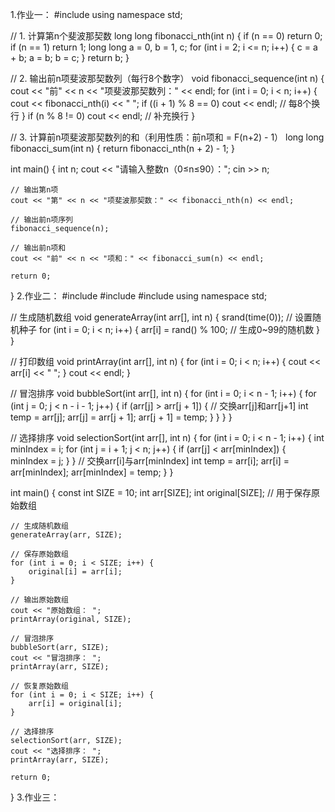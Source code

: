 1.作业一：
#include <iostream>
using namespace std;

// 1. 计算第n个斐波那契数
long long fibonacci_nth(int n) {
    if (n == 0) return 0;
    if (n == 1) return 1;
    long long a = 0, b = 1, c;
    for (int i = 2; i <= n; i++) {
        c = a + b;
        a = b;
        b = c;
    }
    return b;
}

// 2. 输出前n项斐波那契数列（每行8个数字）
void fibonacci_sequence(int n) {
    cout << "前" << n << "项斐波那契数列：" << endl;
    for (int i = 0; i < n; i++) {
        cout << fibonacci_nth(i) << " ";
        if ((i + 1) % 8 == 0) cout << endl; // 每8个换行
    }
    if (n % 8 != 0) cout << endl; // 补充换行
}

// 3. 计算前n项斐波那契数列的和（利用性质：前n项和 = F(n+2) - 1）
long long fibonacci_sum(int n) {
    return fibonacci_nth(n + 2) - 1;
}

int main() {
    int n;
    cout << "请输入整数n（0≤n≤90）：";
    cin >> n;

    // 输出第n项
    cout << "第" << n << "项斐波那契数：" << fibonacci_nth(n) << endl;

    // 输出前n项序列
    fibonacci_sequence(n);

    // 输出前n项和
    cout << "前" << n << "项和：" << fibonacci_sum(n) << endl;

    return 0;
}
2.作业二：
#include <iostream>
#include <cstdlib>
#include <ctime>
using namespace std;

// 生成随机数组
void generateArray(int arr[], int n) {
    srand(time(0)); // 设置随机种子
    for (int i = 0; i < n; i++) {
        arr[i] = rand() % 100; // 生成0~99的随机数
    }
}

// 打印数组
void printArray(int arr[], int n) {
    for (int i = 0; i < n; i++) {
        cout << arr[i] << " ";
    }
    cout << endl;
}

// 冒泡排序
void bubbleSort(int arr[], int n) {
    for (int i = 0; i < n - 1; i++) {
        for (int j = 0; j < n - i - 1; j++) {
            if (arr[j] > arr[j + 1]) {
                // 交换arr[j]和arr[j+1]
                int temp = arr[j];
                arr[j] = arr[j + 1];
                arr[j + 1] = temp;
            }
        }
    }
}

// 选择排序
void selectionSort(int arr[], int n) {
    for (int i = 0; i < n - 1; i++) {
        int minIndex = i;
        for (int j = i + 1; j < n; j++) {
            if (arr[j] < arr[minIndex]) {
                minIndex = j;
            }
        }
        // 交换arr[i]与arr[minIndex]
        int temp = arr[i];
        arr[i] = arr[minIndex];
        arr[minIndex] = temp;
    }
}

int main() {
    const int SIZE = 10;
    int arr[SIZE];
    int original[SIZE]; // 用于保存原始数组

    // 生成随机数组
    generateArray(arr, SIZE);

    // 保存原始数组
    for (int i = 0; i < SIZE; i++) {
        original[i] = arr[i];
    }

    // 输出原始数组
    cout << "原始数组： ";
    printArray(original, SIZE);

    // 冒泡排序
    bubbleSort(arr, SIZE);
    cout << "冒泡排序： ";
    printArray(arr, SIZE);

    // 恢复原始数组
    for (int i = 0; i < SIZE; i++) {
        arr[i] = original[i];
    }

    // 选择排序
    selectionSort(arr, SIZE);
    cout << "选择排序： ";
    printArray(arr, SIZE);

    return 0;
}
3.作业三：
